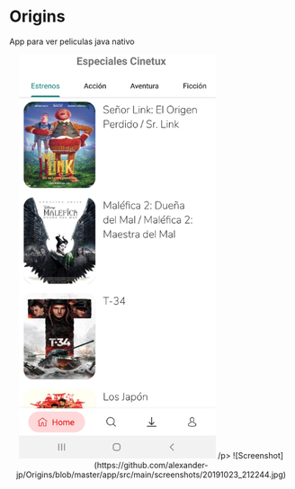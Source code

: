 # Origins
App para ver peliculas java nativo
<p align="center"> <img src="https://github.com/alexander-jp/Origins/blob/master/app/src/main/screenshots/20191023_212244.jpg" width="350"/> /p>
 ![Screenshot](https://github.com/alexander-jp/Origins/blob/master/app/src/main/screenshots/20191023_212244.jpg)

